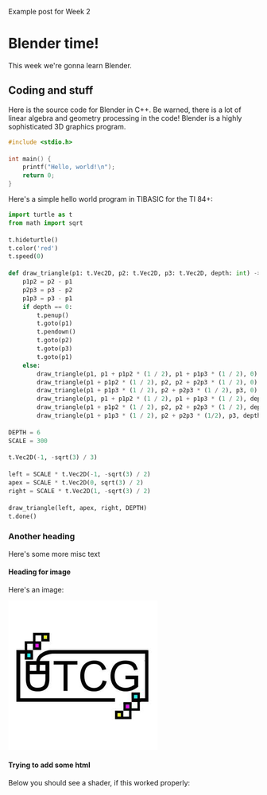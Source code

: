 Example post for Week 2

# Blender time!

This week we're gonna learn Blender.

## Coding and stuff

Here is the source code for Blender in C++. Be warned, there is a lot of linear algebra and geometry processing in the code! Blender is a highly sophisticated 3D graphics program.

```c++
#include <stdio.h>

int main() {
    printf("Hello, world!\n");
    return 0;
}
```

Here's a simple hello world program in TIBASIC for the TI 84+:

```python
import turtle as t
from math import sqrt

t.hideturtle()
t.color('red')
t.speed(0)

def draw_triangle(p1: t.Vec2D, p2: t.Vec2D, p3: t.Vec2D, depth: int) -> None:
    p1p2 = p2 - p1
    p2p3 = p3 - p2
    p1p3 = p3 - p1
    if depth == 0:
        t.penup()
        t.goto(p1)
        t.pendown()
        t.goto(p2)
        t.goto(p3)
        t.goto(p1)
    else:
        draw_triangle(p1, p1 + p1p2 * (1 / 2), p1 + p1p3 * (1 / 2), 0)
        draw_triangle(p1 + p1p2 * (1 / 2), p2, p2 + p2p3 * (1 / 2), 0)
        draw_triangle(p1 + p1p3 * (1 / 2), p2 + p2p3 * (1 / 2), p3, 0)
        draw_triangle(p1, p1 + p1p2 * (1 / 2), p1 + p1p3 * (1 / 2), depth - 1)
        draw_triangle(p1 + p1p2 * (1 / 2), p2, p2 + p2p3 * (1 / 2), depth - 1)
        draw_triangle(p1 + p1p3 * (1 / 2), p2 + p2p3 * (1/2), p3, depth - 1)

DEPTH = 6
SCALE = 300

t.Vec2D(-1, -sqrt(3) / 3)

left = SCALE * t.Vec2D(-1, -sqrt(3) / 2)
apex = SCALE * t.Vec2D(0, sqrt(3) / 2)
right = SCALE * t.Vec2D(1, -sqrt(3) / 2)

draw_triangle(left, apex, right, DEPTH)
t.done()
```

### Another heading

Here's some more misc text

#### Heading for image

Here's an image:

![logo](../images/logo.jpg)

#### Trying to add some html

Below you should see a shader, if this worked properly:

<div>
<canvas class="glslCanvas" data-fragment-url=“../scripts/test_shader.frag" width="500" height="500">
</canvas>
</div>

